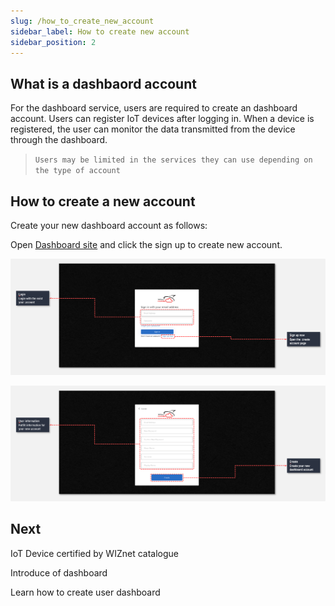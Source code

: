 ```yaml
---
slug: /how_to_create_new_account
sidebar_label: How to create new account
sidebar_position: 2
---
```


## What is a dashbaord account
For the dashboard service, users are required to create an dashboard account. Users can register IoT devices after logging in. When a device is registered, the user can monitor the data transmitted from the device through the dashboard.

> `Users may be limited in the services they can use depending on the type of account`

## How to create a new account
Create your new dashboard account as follows:

Open [Dashboard site](https://dashboard.wizcloud.io) and click the sign up to create new account.

![](../../static/img/dashboard/create_new_account_1.png)

![](../../static/img/dashboard/create_new_account_2.png)


## Next
IoT Device certified by WIZnet catalogue

Introduce of dashboard

Learn how to create user dashboard
